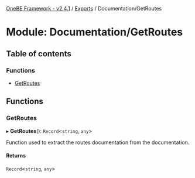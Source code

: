 [OneBE Framework - v2.4.1](../README.md) / [Exports](../modules.md) / Documentation/GetRoutes

# Module: Documentation/GetRoutes

## Table of contents

### Functions

- [GetRoutes](Documentation_GetRoutes.md#getroutes)

## Functions

### GetRoutes

▸ **GetRoutes**(): `Record`<`string`, `any`\>

Function used to extract the routes documentation from the documentation.

#### Returns

`Record`<`string`, `any`\>
